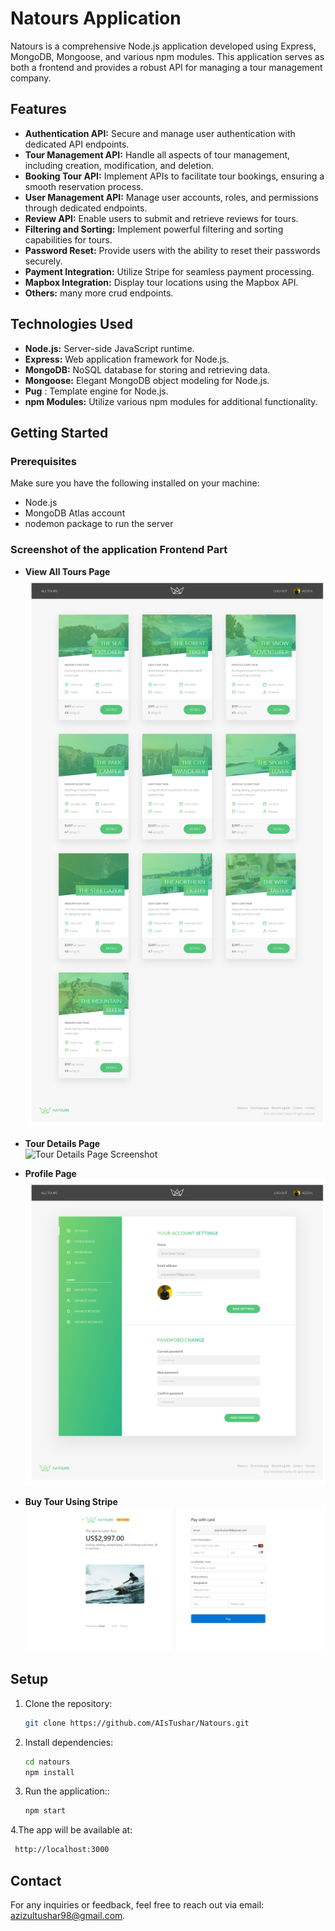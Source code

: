 # Natours Application

Natours is a comprehensive Node.js application developed using Express, MongoDB, Mongoose, and various npm modules. This application serves as both a frontend and provides a robust API for managing a tour management company.

## Features

- **Authentication API:** Secure and manage user authentication with dedicated API endpoints.
- **Tour Management API:** Handle all aspects of tour management, including creation, modification, and deletion.
- **Booking Tour API:** Implement APIs to facilitate tour bookings, ensuring a smooth reservation process.
- **User Management API:** Manage user accounts, roles, and permissions through dedicated endpoints.
- **Review API:** Enable users to submit and retrieve reviews for tours.
- **Filtering and Sorting:** Implement powerful filtering and sorting capabilities for tours.
- **Password Reset:** Provide users with the ability to reset their passwords securely.
- **Payment Integration:** Utilize Stripe for seamless payment processing.
- **Mapbox Integration:** Display tour locations using the Mapbox API.
- **Others:** many more crud endpoints.

## Technologies Used

- **Node.js:** Server-side JavaScript runtime.
- **Express:** Web application framework for Node.js.
- **MongoDB:** NoSQL database for storing and retrieving data.
- **Mongoose:** Elegant MongoDB object modeling for Node.js.
- **Pug** : Template engine for Node.js.
- **npm Modules:** Utilize various npm modules for additional functionality.

## Getting Started

### Prerequisites

Make sure you have the following installed on your machine:

- Node.js
- MongoDB Atlas account
- nodemon package to run the server

### Screenshot of the application Frontend Part

- **View All Tours Page**  
  ![View All tours Page Screenshot](/public/screen_shots/All_tours.png?raw=true)

- **Tour Details Page**  
   ![Tour Details Page Screenshot](/public/screen_shots/Tour.png?raw=true)

- **Profile Page**  
   ![profile Page Screenshot](/public/screen_shots/Admin.png?raw=true)

- **Buy Tour Using Stripe**  
   ![profile Page Screenshot](/public/screen_shots/buyTour.png?raw=true)

## Setup

1. Clone the repository:

   ```bash
   git clone https://github.com/AIsTushar/Natours.git
   ```

2. Install dependencies:

   ```bash
   cd natours
   npm install
   ```

3. Run the application::

   ```bash
   npm start
   ```

4.The app will be available at:

```bash
 http://localhost:3000
```

## Contact

For any inquiries or feedback, feel free to reach out via email: [azizultushar98@gmail.com](mailto:azizultushar98@gmail.com).
